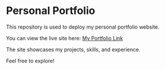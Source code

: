# Personal Portfolio

This repository is used to deploy my personal portfolio website.

You can view the live site here: [My Portfolio Link](https://khagendraneupane.com.np)

The site showcases my projects, skills, and experience.

Feel free to explore!
